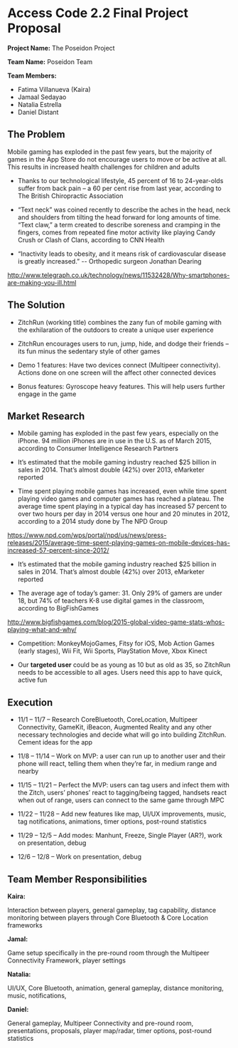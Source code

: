 # Access Code 2.2 Final Project Proposal

**Project Name:**
The Poseidon Project

**Team Name:**
Poseidon Team

**Team Members:**  
* Fatima Villanueva (Kaira)
* Jamaal Sedayao
* Natalia Estrella
* Daniel Distant

## The Problem 

Mobile gaming has exploded in the past few years, but the majority of games in the App Store do not encourage users to move or be active at all. This results in increased health challenges for children and adults

* Thanks to our technological lifestyle, 45 percent of 16 to 24-year-olds suffer from back pain – a 60 per cent rise from last year, according to The British Chiropractic Association

* “Text neck” was coined recently to describe the aches in the head, neck and shoulders from tilting the head forward for long amounts of time. “Text claw,” a term created to describe soreness and cramping in the fingers, comes from repeated fine motor activity like playing Candy Crush or Clash of Clans, according to CNN Health

* “Inactivity leads to obesity, and it means risk of cardiovascular disease is greatly increased.” -- Orthopedic surgeon Jonathan Dearing

http://www.telegraph.co.uk/technology/news/11532428/Why-smartphones-are-making-you-ill.html

## The Solution 

* ZitchRun (working title) combines the zany fun of mobile gaming with the exhilaration of the outdoors to create a unique user experience

* ZitchRun encourages users to run, jump, hide, and dodge their friends – its fun minus the sedentary style of other games

* Demo 1 features: Have two devices connect (Multipeer connectivity). Actions done on one screen will the affect other connected devices

*  Bonus features: Gyroscope heavy features. This will help users further engage in the game 

## Market Research

* Mobile gaming has exploded in the past few years, especially on the iPhone. 94 million iPhones are in use in the U.S. as of March 2015, according to Consumer Intelligence Research Partners

* It’s estimated that the mobile gaming industry reached $25 billion in sales in 2014. That’s almost double (42%) over 2013, eMarketer reported

* Time spent playing mobile games has increased, even while time spent playing video games and computer games has reached a plateau. The average time spent playing in a typical day has increased 57 percent to over two hours per day in 2014 versus one hour and 20 minutes in 2012, according to a 2014 study done by The NPD Group

https://www.npd.com/wps/portal/npd/us/news/press-releases/2015/average-time-spent-playing-games-on-mobile-devices-has-increased-57-percent-since-2012/

* It’s estimated that the mobile gaming industry reached $25 billion in sales in 2014. That’s almost double (42%) over 2013, eMarketer reported

* The average age of today’s gamer: 31. Only 29% of gamers are under 18, but 74% of teachers K-8 use digital games in the classroom, according to BigFishGames

http://www.bigfishgames.com/blog/2015-global-video-game-stats-whos-playing-what-and-why/

* Competition: MonkeyMojoGames, Fitsy for iOS, Mob Action Games (early stages), Wii Fit, Wii Sports, PlayStation Move, Xbox Kinect

* Our **targeted user** could be as young as 10 but as old as 35, so ZitchRun needs to be accessible to all ages. Users need this app to have quick, active fun

## Execution 

* 11/1 – 11/7 – Research CoreBluetooth, CoreLocation, Multipeer Connectivity, GameKit, iBeacon, Augmented Reality and any other necessary technologies and decide what will go into building ZitchRun. Cement ideas for the app

* 11/8 – 11/14 – Work on MVP: a user can run up to another user and their phone will react, telling them when they’re far, in medium range and nearby

* 11/15 – 11/21 – Perfect the MVP: users can tag users and infect them with the Zitch, users’ phones’ react to tagging/being tagged, handsets react when out of range, users can connect to the same game through MPC

* 11/22 – 11/28 – Add new features like map, UI/UX improvements, music, tag notifications, animations, timer options, post-round statistics

* 11/29 – 12/5 – Add modes: Manhunt, Freeze, Single Player (AR?), work on presentation, debug

* 12/6 – 12/8 – Work on presentation, debug

## Team Member Responsibilities

**Kaira:**

Interaction between players, general gameplay, tag capability, distance monitoring between players through Core Bluetooth & Core Location frameworks

**Jamal:**

Game setup specifically in the pre-round room through the Multipeer Connectivity Framework, player settings

**Natalia:**

UI/UX, Core Bluetooth, animation, general gameplay, distance monitoring, music, notifications,

**Daniel:**

General gameplay, Multipeer Connectivity and pre-round room, presentations, proposals, player map/radar, timer options, post-round statistics
